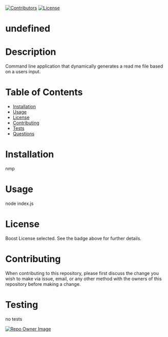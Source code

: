 
[![Contributors](https://img.shields.io/github/contributors/domdotcom/undefined)](https://github.com/domdotcom/undefined/graphs/contributors)
[![License](https://img.shields.io/badge/License-Boost%201.0-lightblue.svg)](https://www.boost.org/LICENSE_1_0.txt)

# undefined

# Description
Command line application that dynamically generates a read me file based on a users input.
# Table of Contents
* [Installation](#Installation)
* [Usage](#Usage)
* [License](#License)
* [Contributing](#Contributing)
* [Tests](#Tests)
* [Questions](#Questions)

# Installation
nmp

# Usage
node index.js

# License
Boost License selected. See the badge above for further details.

# Contributing
When contributing to this repository, please first discuss the change you wish to make via issue, email, or any other method with the owners of this repository before making a change.

# Testing
no tests


[![Repo Owner Image](https://avatars.githubusercontent.com/domdotcom?s=100)](mailto:dominikaperkowska@gmail.com)

